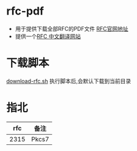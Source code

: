 # rfc-pdf

* 用于提供下载全部RFC的PDF文件 [RFC官网地址](https://www.rfc-editor.org)
* 提供一个[RFC 中文翻译网站](http://www.rfc2cn.com/index.html)
# 下载脚本
[download-rfc.sh](download-rfc.sh)
执行脚本后,会默认下载到当前目录


# 指北
|rfc|备注|
|--|--|
| 2315| Pkcs7|
